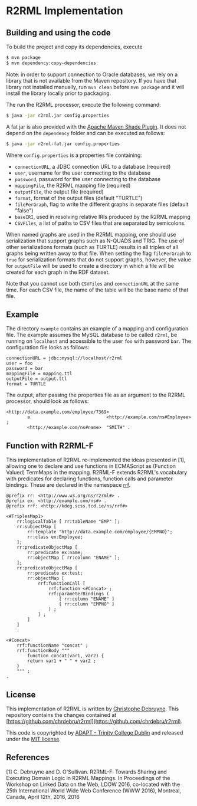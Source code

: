 # R2RML Implementation

## Building and using the code

To build the project and copy its dependencies, execute

```bash
$ mvn package
$ mvn dependency:copy-dependencies
```

Note: in order to support connection to Oracle databases, we rely on a library that is not available from the Maven repository. If you have that library not installed manually, run `mvn clean` before `mvn package` and it will install the library locally prior to packaging.

The run the R2RML processor, execute the following command:

```bash
$ java -jar r2rml.jar config.properties
```
A fat jar is also provided with the [Apache Maven Shade Plugin](https://maven.apache.org/plugins/maven-shade-plugin/). It does not depend on the `dependency` folder and can be executed as follows:

```bash
$ java -jar r2rml-fat.jar config.properties
```

Where `config.properties` is a properties file containing:

- `connectionURL`, a JDBC connection URL to a database (required)
- `user`, username for the user connecting to the database
- `password`, password for the user connecting to the database
- `mappingFile`, the R2RML mapping file (required)
- `outputFile`, the output file (required)
- `format`, format of the output files (default "TURTLE")
- `filePerGraph`, flag to write the different graphs in separate files (default "false")
- `baseIRI`, used in resolving relative IRIs produced by the R2RML mapping
- `CSVFiles`, a list of paths to CSV files that are separated by semicolons.

When named graphs are used in the R2RML mapping, one should use serialization that support graphs such as N-QUADS and TRIG. The use of other serializations formats (such as TURTLE) results in all triples of all graphs being written away to that file. When setting the flag `filePerGraph` to `true` for serialization formats that do not support graphs, however, the value for `outputFile` will be used to create a directory in which a file will be created for each graph in the RDF dataset.

Note that you cannot use both `CSVFiles` and `connectionURL` at the same time. For each CSV file, the name of the table will be the base name of that file.

## Example

The directory `example` contains an example of a mapping and configuration file. The example assumes the MySQL database to be called `r2rml`, be running on `localhost` and accessible to the user `foo` with password `bar`. The configuration file looks as follows:

```
connectionURL = jdbc:mysql://localhost/r2rml
user = foo
password = bar
mappingFile = mapping.ttl
outputFile = output.ttl
format = TURTLE
```   

The output, after passing the properties file as an argument to the R2RML processor, should look as follows:

```
<http://data.example.com/employee/7369>
        a                             <http://example.com/ns#Employee> ;
        <http://example.com/ns#name>  "SMITH" .
```

## Function with R2RML-F
This implementation of R2RML re-implemented the ideas presented in [1], allowing one to declare and use functions in ECMAScript as (Function Valued) TermMaps in the mapping. R2RML-F extends R2RML's vocabulary with predicates for declaring functions, function calls and parameter bindings. These are declared in the namespace [rrf](http://kdeg.scss.tcd.ie/ns/rrf/index.html).

```
@prefix rr: <http://www.w3.org/ns/r2rml#> .
@prefix ex: <http://example.com/ns#> .
@prefix rrf: <http://kdeg.scss.tcd.ie/ns/rrf#>

<#TriplesMap1>
    rr:logicalTable [ rr:tableName "EMP" ];
    rr:subjectMap [
        rr:template "http://data.example.com/employee/{EMPNO}";
        rr:class ex:Employee;
    ];
    rr:predicateObjectMap [
        rr:predicate ex:name;
        rr:objectMap [ rr:column "ENAME" ];
    ];
    rr:predicateObjectMap [
        rr:predicate ex:test;
        rr:objectMap [
	        rrf:functionCall [
	 			rrf:function <#Concat> ;
	 			rrf:parameterBindings (
	 				[ rr:column "ENAME" ]
	 				[ rr:column "EMPNO" ]
	 			) ;
	 		] ; 
	 	]
    ]    
    .
    
<#Concat>
	rrf:functionName "concat" ;
	rrf:functionBody """
		function concat(var1, var2) {
		return var1 + " " + var2 ;
	}
	""" ;
.
```

## License
This implementation of R2RML is written by [Christophe Debruyne](http://www.christophedebruyne.be/). This repository contains the changes contained at [https://github.com/chrdebru/r2rml](https://github.com/chrdebru/r2rml).

This code is copyrighted by [ADAPT - Trinity College Dublin](http://www.adaptcentre.ie/) and released under the [MIT license](http://opensource.org/licenses/MIT).

## References

[1]  C. Debruyne and D. O'Sullivan. R2RML-F: Towards Sharing and Executing Domain Logic in R2RML Mappings. In Proceedings of the Workshop on Linked Data on the Web, LDOW 2016, co-located with the 25th International World Wide Web Conference (WWW 2016), Montreal, Canada, April 12th, 2016, 2016

